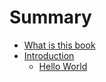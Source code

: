 # Summary

* [What is this book](README.md)
* [Introduction](introduction/README.md)
	* [Hello World](introduction/hello-world.md)
